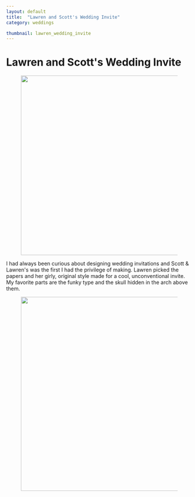 ```yaml
---
layout: default
title:  "Lawren and Scott's Wedding Invite"
category: weddings

thumbnail: lawren_wedding_invite
---
```


# Lawren and Scott's Wedding Invite

<figure>
	<img src="{{ site.baseurl}}/images/lawren_wedding_invite_01.jpg" width="790" height="487">
	<figcaption></figcaption>
</figure>

I had always been curious about designing wedding invitations and Scott & Lawren's was the first I had the privilege of making. Lawren picked the papers and her girly, original style made for a cool, unconventional invite. My favorite parts are the funky type and the skull hidden in the arch above them.

<figure>
	<img src="{{ site.baseurl}}/images/lawren_wedding_invite_02.jpg" width="790" height="526">
	<figcaption></figcaption>
</figure>
